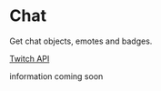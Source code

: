 # Chat

Get chat objects, emotes and badges.

[Twitch API](https://dev.twitch.tv/docs/v5/reference/chat/)

information coming soon